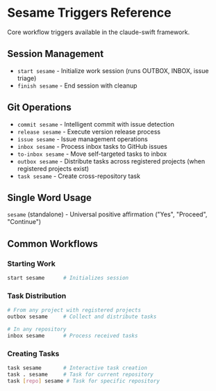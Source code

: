 # Sesame Triggers Reference

Core workflow triggers available in the claude-swift framework.

## Session Management

- `start sesame` - Initialize work session (runs OUTBOX, INBOX, issue triage)
- `finish sesame` - End session with cleanup

## Git Operations

- `commit sesame` - Intelligent commit with issue detection
- `release sesame` - Execute version release process
- `issue sesame` - Issue management operations
- `inbox sesame` - Process inbox tasks to GitHub issues
- `to-inbox sesame` - Move self-targeted tasks to inbox
- `outbox sesame` - Distribute tasks across registered projects (when registered projects exist)
- `task sesame` - Create cross-repository task

## Single Word Usage

`sesame` (standalone) - Universal positive affirmation ("Yes", "Proceed", "Continue")

## Common Workflows

### Starting Work
```bash
start sesame      # Initializes session
```

### Task Distribution
```bash
# From any project with registered projects
outbox sesame     # Collect and distribute tasks

# In any repository  
inbox sesame      # Process received tasks
```

### Creating Tasks
```bash
task sesame       # Interactive task creation
task . sesame     # Task for current repository
task [repo] sesame # Task for specific repository
```